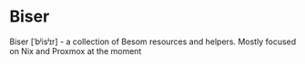# Biser
Biser [ˈbʲisʲɪr] - a collection of Besom resources and helpers. Mostly focused on Nix and Proxmox at the moment
